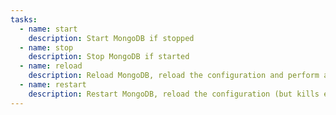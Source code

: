 ```yaml
---
tasks:
  - name: start
    description: Start MongoDB if stopped
  - name: stop
    description: Stop MongoDB if started
  - name: reload
    description: Reload MongoDB, reload the configuration and perform a graceful restart
  - name: restart
    description: Restart MongoDB, reload the configuration (but kills existing connection)
---
```

